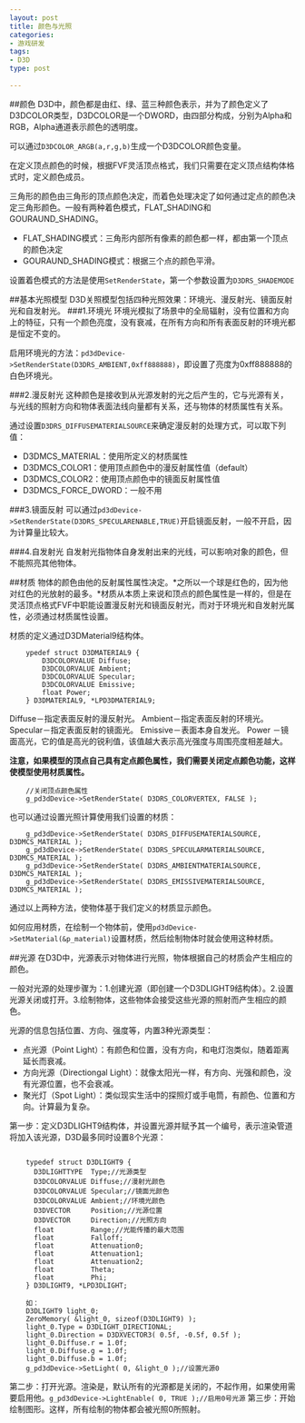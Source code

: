 ```yaml
---
layout: post
title: 颜色与光照
categories:
- 游戏研发
tags: 
- D3D
type: post
  
---
```



##颜色
D3D中，颜色都是由红、绿、蓝三种颜色表示，并为了颜色定义了D3DCOLOR类型，D3DCOLOR是一个DWORD，由四部分构成，分别为Alpha和RGB，Alpha通道表示颜色的透明度。

可以通过`D3DCOLOR_ARGB(a,r,g,b)`生成一个D3DCOLOR颜色变量。


在定义顶点颜色的时候，根据FVF灵活顶点格式，我们只需要在定义顶点结构体格式时，定义颜色成员。

三角形的颜色由三角形的顶点颜色决定，而着色处理决定了如何通过定点的颜色决定三角形颜色。一般有两种着色模式，FLAT_SHADING和GOURAUND_SHADING。

- FLAT_SHADING模式：三角形内部所有像素的颜色都一样，都由第一个顶点的颜色决定
- GOURAUND_SHADING模式：根据三个点的颜色平滑。

设置着色模式的方法是使用`SetRenderState`，第一个参数设置为`D3DRS_SHADEMODE`

##基本光照模型
D3D关照模型包括四种光照效果：环境光、漫反射光、镜面反射光和自发射光。
###1.环境光
环境光模拟了场景中的全局辐射，没有位置和方向上的特征，只有一个颜色亮度，没有衰减，在所有方向和所有表面反射的环境光都是恒定不变的。

启用环境光的方法：`pd3dDevice->SetRenderState(D3DRS_AMBIENT,0xff888888)`，即设置了亮度为0xff888888的白色环境光。

###2.漫反射光
这种颜色是接收到从光源发射的光之后产生的，它与光源有关，与光线的照射方向和物体表面法线向量都有关系，还与物体的材质属性有关系。

通过设置`D3DRS_DIFFUSEMATERIALSOURCE`来确定漫反射的处理方式，可以取下列值：

- D3DMCS_MATERIAL：使用所定义的材质属性
- D3DMCS_COLOR1：使用顶点颜色中的漫反射属性值（default）
- D3DMCS_COLOR2：使用顶点颜色中的镜面反射属性值
- D3DMCS_FORCE_DWORD：一般不用

###3.镜面反射
可以通过`pd3dDevice->SetRenderState(D3DRS_SPECULARENABLE,TRUE)`开启镜面反射，一般不开启，因为计算量比较大。

###4.自发射光
自发射光指物体自身发射出来的光线，可以影响对象的颜色，但不能照亮其他物体。

##材质
物体的颜色由他的反射属性属性决定。*之所以一个球是红色的，因为他对红色的光放射的最多。*材质从本质上来说和顶点的颜色属性是一样的，但是在灵活顶点格式FVF中职能设置漫反射光和镜面反射光，而对于环境光和自发射光属性，必须通过材质属性设置。

材质的定义通过D3DMaterial9结构体。
```
	ypedef struct D3DMATERIAL9 {
	    D3DCOLORVALUE Diffuse;
	    D3DCOLORVALUE Ambient;
	    D3DCOLORVALUE Specular;
	    D3DCOLORVALUE Emissive;
	    float Power;
	} D3DMATERIAL9, *LPD3DMATERIAL9;
```
Diffuse－指定表面反射的漫反射光。
Ambient－指定表面反射的环境光。
Specular－指定表面反射的镜面光。
Emissive－表面本身自发光。
Power －镜面高光，它的值是高光的锐利值，该值越大表示高光强度与周围亮度相差越大。

**注意，如果模型的顶点自己具有定点颜色属性，我们需要关闭定点颜色功能，这样使模型使用材质属性。**
```
	//关闭顶点颜色属性
	g_pd3dDevice->SetRenderState( D3DRS_COLORVERTEX, FALSE );

```
也可以通过设置光照计算使用我们设置的材质：
```
	g_pd3dDevice->SetRenderState( D3DRS_DIFFUSEMATERIALSOURCE, D3DMCS_MATERIAL );
    g_pd3dDevice->SetRenderState( D3DRS_SPECULARMATERIALSOURCE, D3DMCS_MATERIAL );
    g_pd3dDevice->SetRenderState( D3DRS_AMBIENTMATERIALSOURCE, D3DMCS_MATERIAL );
    g_pd3dDevice->SetRenderState( D3DRS_EMISSIVEMATERIALSOURCE, D3DMCS_MATERIAL );
```
通过以上两种方法，使物体基于我们定义的材质显示颜色。

如何应用材质，在绘制一个物体前，使用`pd3dDevice->SetMaterial(&p_material)`设置材质，然后绘制物体时就会使用这种材质。


##光源
在D3D中，光源表示对物体进行光照，物体根据自己的材质会产生相应的颜色。

一般对光源的处理步骤为：1.创建光源（即创建一个D3DLIGHT9结构体）。2.设置光源关闭或打开。3.绘制物体，这些物体会接受这些光源的照射而产生相应的颜色。

光源的信息包括位置、方向、强度等，内置3种光源类型：

- 点光源（Point Light）：有颜色和位置，没有方向，和电灯泡类似，随着距离延长而衰减。
- 方向光源（Directiongal Light）：就像太阳光一样，有方向、光强和颜色，没有光源位置，也不会衰减。
- 聚光灯（Spot Light）：类似现实生活中的探照灯或手电筒，有颜色、位置和方向。计算最为复杂。

第一步：定义D3DLIGHT9结构体，并设置光源并赋予其一个编号，表示渲染管道将加入该光源，D3D最多同时设置8个光源：

```

	typedef struct D3DLIGHT9 {
	  D3DLIGHTTYPE  Type;//光源类型
	  D3DCOLORVALUE Diffuse;//漫射光颜色
	  D3DCOLORVALUE Specular;//镜面光颜色
	  D3DCOLORVALUE Ambient;//环境光颜色
	  D3DVECTOR     Position;//光源位置
	  D3DVECTOR     Direction;//光照方向
	  float         Range;//光能传播的最大范围
	  float         Falloff;
	  float         Attenuation0;
	  float         Attenuation1;
	  float         Attenuation2;
	  float         Theta;
	  float         Phi;
	} D3DLIGHT9, *LPD3DLIGHT;

	如：
	D3DLIGHT9 light_0;
    ZeroMemory( &light_0, sizeof(D3DLIGHT9) );
    light_0.Type = D3DLIGHT_DIRECTIONAL;
    light_0.Direction = D3DXVECTOR3( 0.5f, -0.5f, 0.5f );
    light_0.Diffuse.r = 1.0f;
    light_0.Diffuse.g = 1.0f;
    light_0.Diffuse.b = 1.0f;
    g_pd3dDevice->SetLight( 0, &light_0 );//设置光源0

```
第二步：打开光源。渲染是，默认所有的光源都是关闭的，不起作用，如果使用需要启用他。`g_pd3dDevice->LightEnable( 0, TRUE );//启用0号光源`
第三步：开始绘制图形。这样，所有绘制的物体都会被光照0所照射。
